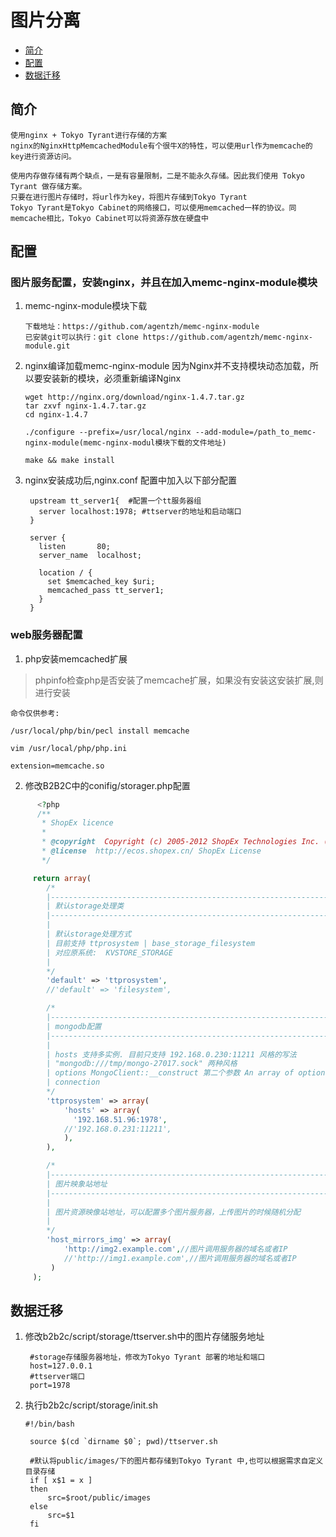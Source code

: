 # 图片分离

- [简介](#introduction)
- [配置](#install)
- [数据迁移](#move)

<a name="introduction"></a>

## 简介

    使用nginx + Tokyo Tyrant进行存储的方案
    nginx的NginxHttpMemcachedModule有个很牛X的特性，可以使用url作为memcache的key进行资源访问。

    使用内存做存储有两个缺点，一是有容量限制，二是不能永久存储。因此我们使用 Tokyo Tyrant 做存储方案。
    只要在进行图片存储时，将url作为key，将图片存储到Tokyo Tyrant
    Tokyo Tyrant是Tokyo Cabinet的网络接口，可以使用memcached一样的协议。同memcache相比，Tokyo Cabinet可以将资源存放在硬盘中

<a name="install"></a>

## 配置

### 图片服务配置，安装nginx，并且在加入memc-nginx-module模块

1. memc-nginx-module模块下载
   ```
   下载地址：https://github.com/agentzh/memc-nginx-module
   已安装git可以执行：git clone https://github.com/agentzh/memc-nginx-module.git
   ```

2. nginx编译加载memc-nginx-module
   因为Nginx并不支持模块动态加载，所以要安装新的模块，必须重新编译Nginx

   ```shell
   wget http://nginx.org/download/nginx-1.4.7.tar.gz
   tar zxvf nginx-1.4.7.tar.gz
   cd nginx-1.4.7

   ./configure --prefix=/usr/local/nginx --add-module=/path_to_memc-nginx-module(memc-nginx-modul模块下载的文件地址)

   make && make install
   ```

3. nginx安装成功后,nginx.conf 配置中加入以下部分配置
   ```
    upstream tt_server1{  #配置一个tt服务器组
      server localhost:1978; #ttserver的地址和启动端口
    }

    server {
      listen       80;
      server_name  localhost;

      location / {
        set $memcached_key $uri;
        memcached_pass tt_server1;
      }
    }
   ```

### web服务器配置

1. php安装memcached扩展
  >phpinfo检查php是否安装了memcache扩展，如果没有安装这安装扩展,则进行安装

  ```
  命令仅供参考:

  /usr/local/php/bin/pecl install memcache

  vim /usr/local/php/php.ini

  extension=memcache.so
  ```
2. 修改B2B2C中的conifig/storager.php配置
```php
      <?php
      /**
       * ShopEx licence
       *
       * @copyright  Copyright (c) 2005-2012 ShopEx Technologies Inc. (http://www.shopex.cn)
       * @license  http://ecos.shopex.cn/ ShopEx License
       */

     return array(
        /*
        |--------------------------------------------------------------------------
        | 默认storage处理类
        |--------------------------------------------------------------------------
        |
        | 默认storage处理方式
        | 目前支持 ttprosystem | base_storage_filesystem
        | 对应原系统:  KVSTORE_STORAGE
        |
        */
        'default' => 'ttprosystem',
        //'default' => 'filesystem',

        /*
        |--------------------------------------------------------------------------
        | mongodb配置
        |--------------------------------------------------------------------------
        |
        | hosts 支持多实例. 目前只支持 192.168.0.230:11211 风格的写法
        | "mongodb:///tmp/mongo-27017.sock" 两种风格
        | options MongoClient::__construct 第二个参数 An array of options for the
        | connection
        */
        'ttprosystem' => array(
            'hosts' => array(
              '192.168.51.96:1978',
            //'192.168.0.231:11211',
            ),
        ),

        /*
        |--------------------------------------------------------------------------
        | 图片映象站地址
        |--------------------------------------------------------------------------
        |
        | 图片资源映像站地址，可以配置多个图片服务器，上传图片的时候随机分配
        |
        */
        'host_mirrors_img' => array(
            'http://img2.example.com',//图片调用服务器的域名或者IP
            //'http://img1.example.com',//图片调用服务器的域名或者IP
         )
     );
  ```

<a name="move"></a>
## 数据迁移

1. 修改b2b2c/script/storage/ttserver.sh中的图片存储服务地址
   ```shell
    #storage存储服务器地址，修改为Tokyo Tyrant 部署的地址和端口
    host=127.0.0.1
    #ttserver端口
    port=1978
   ```

2. 执行b2b2c/script/storage/init.sh
   ```shell
   #!/bin/bash

    source $(cd `dirname $0`; pwd)/ttserver.sh

    #默认将public/images/下的图片都存储到Tokyo Tyrant 中,也可以根据需求自定义目录存储
    if [ x$1 = x ]
    then
        src=$root/public/images
    else
        src=$1
    fi

   ```
